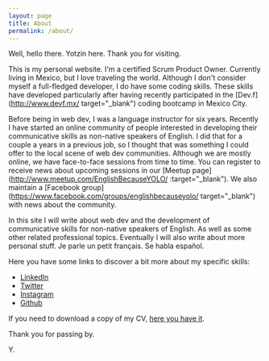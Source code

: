 ```yaml
---
layout: page
title: About
permalink: /about/
---
```

Well, hello there. Yotzín here. Thank you for visiting.

This is my personal website. I'm a certified Scrum Product Owner. Currently
living in Mexico, but I love traveling the world. Although I don't consider myself
a full-fledged developer, I do have some coding skills. These skills have developed
particularly after having recently participated in the [Dev.f](http://www.devf.mx/ target="_blank") coding bootcamp in Mexico City.

Before being in web dev, I was a language instructor for six years. Recently I have started an online community of people interested in developing their communicative skills as non-native speakers of English. I did that for a couple a years in a previous job, so I thought that was something I could offer to the local scene of web dev communities. Although we are mostly online, we have face-to-face sessions from time to time. You can register to receive news about upcoming sessions in our [Meetup page](http://www.meetup.com/EnglishBecauseYOLO/ :target="_blank"). We also maintain a [Facebook group](https://www.facebook.com/groups/englishbecauseyolo/ target="_blank") with news about the community.

In this site I will write about web dev and the development of communicative
skills for non-native speakers of English. As well as some other related professional topics.
Eventually I will also write about more personal stuff. Je parle un petit français. Se habla español.

Here you have some links to discover a bit more about my specific skills:

- [LinkedIn](https://www.linkedin.com/in/yotzin)
- [Twitter](https://twitter.com/Yotzin)
- [Instagram](https://instagram.com/yotzin1/)
- [Github](https://github.com/YotzinCortes)

If you need to download a copy of my CV, [here you have it](https://drive.google.com/file/d/0B3B8Af7DPhMxWE5oVWVwaFpTcVE/view?usp=sharing).

Thank you for passing by.

Y.
